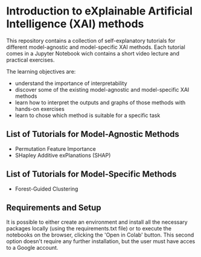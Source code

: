 # Introduction to eXplainable Artificial Intelligence (XAI) methods

This repository contains a collection of self-explanatory tutorials for different model-agnostic and model-specific XAI methods.
Each tutorial comes in a Jupyter Notebook wich contains a short video lecture and practical exercises.

The learning objectives are:

- understand the importance of interpretability
- discover some of the existing model-agnostic and model-specific XAI methods
- learn how to interpret the outputs and graphs of those methods with hands-on exercises
- learn to chose which method is suitable for a specific task

## List of Tutorials for Model-Agnostic Methods

- Permutation Feature Importance
- SHapley Additive exPlanations (SHAP)

## List of Tutorials for Model-Specific Methods

- Forest-Guided Clustering

## Requirements and Setup

It is possible to either create an environment and install all the necessary packages locally (using the requirements.txt file) or to execute the notebooks on the browser, clicking the 'Open in Colab' button. This second option doesn't require any further installation, but the user must have acces to a Google account.
